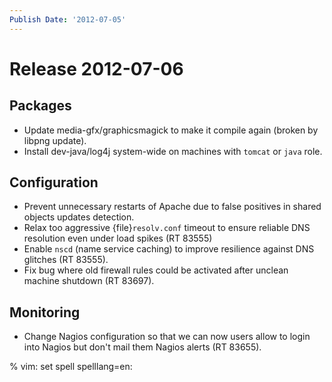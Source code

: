 ```yaml
---
Publish Date: '2012-07-05'
---
```


# Release 2012-07-06

## Packages

- Update media-gfx/graphicsmagick to make it compile again (broken by libpng
  update).
- Install dev-java/log4j system-wide on machines with `tomcat` or `java` role.

## Configuration

- Prevent unnecessary restarts of Apache due to false positives in shared
  objects updates detection.
- Relax too aggressive {file}`resolv.conf` timeout to ensure reliable DNS
  resolution even under load spikes (RT 83555)
- Enable `nscd` (name service caching) to improve resilience against DNS
  glitches (RT 83555).
- Fix bug where old firewall rules could be activated after unclean machine
  shutdown (RT 83697).

## Monitoring

- Change Nagios configuration so that we can now users allow to login into
  Nagios but don't mail them Nagios alerts (RT 83655).

% vim: set spell spelllang=en:
